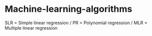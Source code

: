# Machine-learning-algorithms

SLR = Simple linear regression / 
PR = Polynomial regression /
MLR = Multiple linear regression
